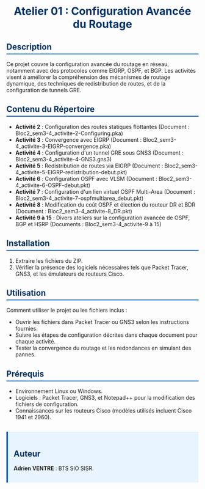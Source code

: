    <h1 style="text-align: center; color: #003366;">Atelier 01 : Configuration Avancée du Routage</h1>
        
   <h2 style="color: #003366; border-bottom: 2px solid #0056b3; padding-bottom: 5px;">Description</h2>
        <p>Ce projet couvre la configuration avancée du routage en réseau, notamment avec des protocoles comme EIGRP, OSPF, et BGP. Les activités visent à améliorer la compréhension des mécanismes de routage dynamique, des techniques de redistribution de routes, et de la configuration de tunnels GRE.</p>

   <h2 style="color: #003366; border-bottom: 2px solid #0056b3; padding-bottom: 5px;">Contenu du Répertoire</h2>
        <ul>
            <li><strong>Activité 2</strong> : Configuration des routes statiques flottantes (Document : Bloc2_sem3-4_activite-2-Configuring.pka)</li>
            <li><strong>Activité 3</strong> : Convergence avec EIGRP (Document : Bloc2_sem3-4_activite-3-EIGRP-convergence.pka)</li>
            <li><strong>Activité 4</strong> : Configuration d'un tunnel GRE sous GNS3 (Document : Bloc2_sem3-4_activite-4-GNS3.gns3)</li>
            <li><strong>Activité 5</strong> : Redistribution de routes via EIGRP (Document : Bloc2_sem3-4_activite-5-EIGRP-redistribution-debut.pkt)</li>
            <li><strong>Activité 6</strong> : Configuration OSPF avec VLSM (Document : Bloc2_sem3-4_activite-6-OSPF-debut.pkt)</li>
            <li><strong>Activité 7</strong> : Configuration d'un lien virtuel OSPF Multi-Area (Document : Bloc2_sem3-4_activite-7-ospfmultiarea_debut.pkt)</li>
            <li><strong>Activité 8</strong> : Modification du coût OSPF et élection du routeur DR et BDR (Document : Bloc2_sem3-4_activite-8_DR.pkt)</li>
            <li><strong>Activité 9 à 15</strong> : Divers ateliers sur la configuration avancée de OSPF, BGP et HSRP (Documents : Bloc2_sem3-4_activite-9 à 15)</li>
        </ul>

  <h2 style="color: #003366; border-bottom: 2px solid #0056b3; padding-bottom: 5px;">Installation</h2>
        <ol>
            <li>Extraire les fichiers du ZIP.</li>
            <li>Vérifier la présence des logiciels nécessaires tels que Packet Tracer, GNS3, et les émulateurs de routeurs Cisco.</li>
        </ol>

  <h2 style="color: #003366; border-bottom: 2px solid #0056b3; padding-bottom: 5px;">Utilisation</h2>
        <p>Comment utiliser le projet ou les fichiers inclus :</p>
        <ul>
            <li>Ouvrir les fichiers dans Packet Tracer ou GNS3 selon les instructions fournies.</li>
            <li>Suivre les étapes de configuration décrites dans chaque document pour chaque activité.</li>
            <li>Tester la convergence du routage et les redondances en simulant des pannes.</li>
        </ul>

   <h2 style="color: #003366; border-bottom: 2px solid #0056b3; padding-bottom: 5px;">Prérequis</h2>
        <ul>
            <li>Environnement Linux ou Windows.</li>
            <li>Logiciels : Packet Tracer, GNS3, et Notepad++ pour la modification des fichiers de configuration.</li>
            <li>Connaissances sur les routeurs Cisco (modèles utilisés incluent Cisco 1941 et 2960).</li>
        </ul>

   <div style="margin-top: 30px; padding: 15px; background-color: #e8f4ff; border-left: 4px solid #0056b3;">
    <h2 style="color: #003366;">Auteur</h2>
            <p><strong>Adrien VENTRE</strong> : BTS SIO SISR.</p>
        </div>
